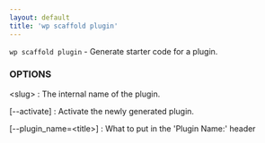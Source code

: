 ```yaml
---
layout: default
title: 'wp scaffold plugin'
---
```


`wp scaffold plugin` - Generate starter code for a plugin.

### OPTIONS

&lt;slug&gt;
: The internal name of the plugin.

[--activate]
: Activate the newly generated plugin.

[--plugin_name=&lt;title&gt;]
: What to put in the 'Plugin Name:' header

